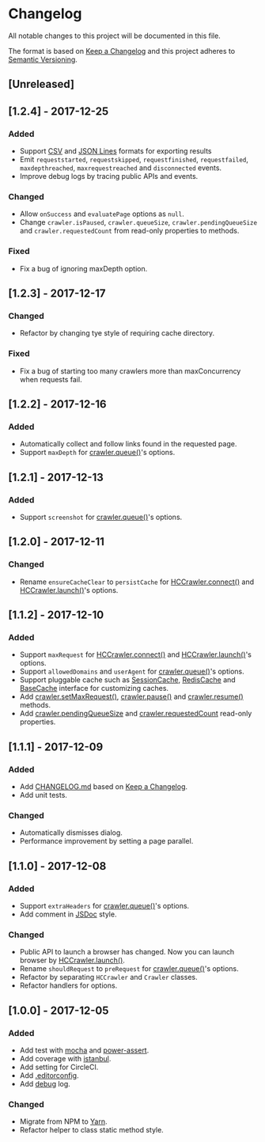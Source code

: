 # Changelog
All notable changes to this project will be documented in this file.

The format is based on [Keep a Changelog](http://keepachangelog.com/en/1.0.0/)
and this project adheres to [Semantic Versioning](http://semver.org/spec/v2.0.0.html).

## [Unreleased]

## [1.2.4] - 2017-12-25
### Added

- Support [CSV](https://tools.ietf.org/html/rfc4180) and [JSON Lines](http://jsonlines.org) formats for exporting results
- Emit `requeststarted`, `requestskipped`, `requestfinished`, `requestfailed`, `maxdepthreached`, `maxrequestreached` and `disconnected` events.
- Improve debug logs by tracing public APIs and events.

### Changed

- Allow `onSuccess` and `evaluatePage` options as `null`.
- Change `crawler.isPaused`, `crawler.queueSize`, `crawler.pendingQueueSize` and `crawler.requestedCount` from read-only properties to methods.

### Fixed

- Fix a bug of ignoring maxDepth option.

## [1.2.3] - 2017-12-17
### Changed

- Refactor by changing tye style of requiring cache directory.

### Fixed

- Fix a bug of starting too many crawlers more than maxConcurrency when requests fail.

## [1.2.2] - 2017-12-16
### Added

- Automatically collect and follow links found in the requested page.
- Support `maxDepth` for [crawler.queue()](https://github.com/yujiosaka/headless-chrome-crawler#crawlerqueueoptions)'s options.

## [1.2.1] - 2017-12-13
### Added

- Support `screenshot` for [crawler.queue()](https://github.com/yujiosaka/headless-chrome-crawler#crawlerqueueoptions)'s options.

## [1.2.0] - 2017-12-11
### Changed

- Rename `ensureCacheClear` to `persistCache` for [HCCrawler.connect()](https://github.com/yujiosaka/headless-chrome-crawler#hccrawlerconnectoptions) and [HCCrawler.launch()](https://github.com/yujiosaka/headless-chrome-crawler#hccrawlerlaunchoptions)'s options.

## [1.1.2] - 2017-12-10
### Added

- Support `maxRequest` for [HCCrawler.connect()](https://github.com/yujiosaka/headless-chrome-crawler#hccrawlerconnectoptions) and [HCCrawler.launch()](https://github.com/yujiosaka/headless-chrome-crawler#hccrawlerlaunchoptions)'s options.
- Support `allowedDomains` and `userAgent` for [crawler.queue()](https://github.com/yujiosaka/headless-chrome-crawler#crawlerqueueoptions)'s options.
- Support pluggable cache such as [SessionCache](https://github.com/yujiosaka/headless-chrome-crawler#class-sessioncache), [RedisCache](https://github.com/yujiosaka/headless-chrome-crawler#class-rediscache) and [BaseCache](https://github.com/yujiosaka/headless-chrome-crawler#class-basecache) interface for customizing caches.
- Add [crawler.setMaxRequest()](https://github.com/yujiosaka/headless-chrome-crawler#crawlersetmaxrequestmaxrequest), [crawler.pause()](https://github.com/yujiosaka/headless-chrome-crawler#crawlerpause) and [crawler.resume()](https://github.com/yujiosaka/headless-chrome-crawler#crawlerresume) methods.
- Add [crawler.pendingQueueSize](https://github.com/yujiosaka/headless-chrome-crawler#crawlerpendingqueuesize) and [crawler.requestedCount](https://github.com/yujiosaka/headless-chrome-crawler#crawlerrequestedcount) read-only properties.

## [1.1.1] - 2017-12-09
### Added

- Add [CHANGELOG.md](https://github.com/yujiosaka/headless-chrome-crawler/blob/master/CHANGELOG.md) based on [Keep a Changelog](http://keepachangelog.com/en/1.0.0/).
- Add unit tests.

### Changed

- Automatically dismisses dialog.
- Performance improvement by setting a page parallel.

## [1.1.0] - 2017-12-08
### Added

- Support `extraHeaders` for [crawler.queue()](https://github.com/yujiosaka/headless-chrome-crawler#crawlerqueueoptions)'s options.
- Add comment in [JSDoc](http://usejsdoc.org) style.

### Changed

- Public API to launch a browser has changed. Now you can launch browser by [HCCrawler.launch()](https://github.com/yujiosaka/headless-chrome-crawler#hccrawlerlaunchoptions).
- Rename `shouldRequest` to `preRequest` for [crawler.queue()](https://github.com/yujiosaka/headless-chrome-crawler#crawlerqueueoptions)'s options.
- Refactor by separating `HCCrawler` and `Crawler` classes.
- Refactor handlers for options.

## [1.0.0] - 2017-12-05
### Added

- Add test with [mocha](https://mochajs.org) and [power-assert](https://github.com/power-assert-js/power-assert).
- Add coverage with [istanbul](https://github.com/gotwarlost/istanbul).
- Add setting for CircleCI.
- Add [.editorconfig](http://editorconfig.org/).
- Add [debug](https://github.com/visionmedia/debug) log.

### Changed

- Migrate from NPM to [Yarn](https://yarnpkg.com/lang/en/).
- Refactor helper to class static method style.
